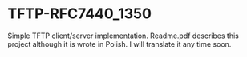 # TFTP-RFC7440_1350
Simple TFTP client/server implementation. Readme.pdf describes this project although it is wrote in Polish. I will translate it any time soon.
